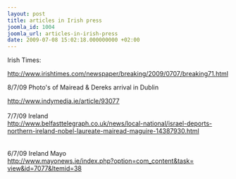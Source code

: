 ```yaml
---
layout: post
title: articles in Irish press
joomla_id: 1004
joomla_url: articles-in-irish-press
date: 2009-07-08 15:02:18.000000000 +02:00
---
```

<p>Irish Times:</p>
<p>

</p>
<p><a title="irishtimes" href="http://www.irishtimes.com/newspaper/breaking/2009/0707/breaking71.html">http://www.irishtimes.com/newspaper/breaking/2009/0707/breaking71.html</a></p>
<p>8/7/09 Photo's of Mairead &amp; Dereks arrival in Dublin</p>
<div><a href="http://www.indymedia.ie/article/93077" target="_blank">http://www.indymedia.ie/<wbr />article/93077</a></div>
<div><br /></div>
<div>7/7/09 Ireland</div>
<div><a href="http://www.belfasttelegraph.co.uk/news/local-national/israel-deports-northern-ireland-nobel-laureate-mairead-maguire-14387930.html" target="_blank">http://www.belfasttelegraph.<wbr />co.uk/news/local-national/<wbr />israel-deports-northern-<wbr />ireland-nobel-laureate-<wbr />mairead-maguire-14387930.html</a><br /></div>
<div><br /></div>
<div>
<div><br /></div>
<div>6/7/09 Ireland Mayo</div>
<div><a href="http://www.mayonews.ie/index.php?option=com_content&amp;task=view&amp;id=7077&amp;Itemid=38" target="_blank">http://www.mayonews.ie/index.<wbr />php?option=com_content&amp;task=<wbr />view&amp;id=7077&amp;Itemid=38</a><br /></div>
<div><br /></div>
</div>
